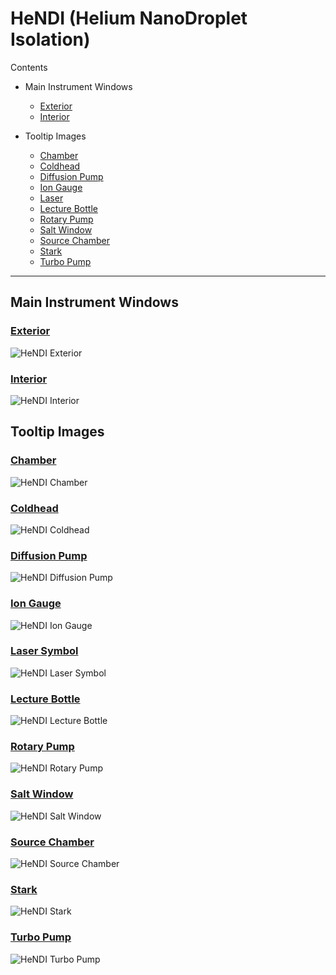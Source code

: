 # HeNDI (Helium NanoDroplet Isolation)

Contents
* Main Instrument Windows
  * [Exterior](https://github.com/RastonLab/Virtual-Instrument-Diagrams/tree/main/hendi#exterior)
  * [Interior](https://github.com/RastonLab/Virtual-Instrument-Diagrams/tree/main/hendi#interior)

* Tooltip Images
  * [Chamber](https://github.com/RastonLab/Virtual-Instrument-Diagrams/tree/main/hendi#chamber)
  * [Coldhead](https://github.com/RastonLab/Virtual-Instrument-Diagrams/tree/main/hendi#coldhead)
  * [Diffusion Pump](https://github.com/RastonLab/Virtual-Instrument-Diagrams/tree/main/hendi#diffusion-pump)
  * [Ion Gauge](https://github.com/RastonLab/Virtual-Instrument-Diagrams/tree/main/hendi#ion-gauge)
  * [Laser](https://github.com/RastonLab/Virtual-Instrument-Diagrams/tree/main/hendi#laser-symbol)
  * [Lecture Bottle](https://github.com/RastonLab/Virtual-Instrument-Diagrams/tree/main/hendi#lecture-bottle)
  * [Rotary Pump](https://github.com/RastonLab/Virtual-Instrument-Diagrams/tree/main/hendi#rotary-pump)
  * [Salt Window](https://github.com/RastonLab/Virtual-Instrument-Diagrams/tree/main/hendi#salt-window)
  * [Source Chamber](https://github.com/RastonLab/Virtual-Instrument-Diagrams/tree/main/hendi#source-chamber)
  * [Stark](https://github.com/RastonLab/Virtual-Instrument-Diagrams/tree/main/hendi#stark)
  * [Turbo Pump](https://github.com/RastonLab/Virtual-Instrument-Diagrams/tree/main/hendi#turbo-pump)

***

## Main Instrument Windows

### [Exterior](https://github.com/RastonLab/Virtual-Instrument-Diagrams/blob/main/hendi/hendi-exterior.svg)
![HeNDI Exterior](https://raw.githubusercontent.com/RastonLab/Virtual-Instrument-Diagrams/main/hendi/hendi-exterior.svg)

### [Interior]()
![HeNDI Interior](https://raw.githubusercontent.com/RastonLab/Virtual-Instrument-Diagrams/main/hendi/hendi-interior.svg)

## Tooltip Images

### [Chamber](https://github.com/RastonLab/Virtual-Instrument-Diagrams/blob/main/hendi/tooltips/chamber.svg)
![HeNDI Chamber](https://raw.githubusercontent.com/RastonLab/Virtual-Instrument-Diagrams/main/hendi/tooltips/chamber.svg)

### [Coldhead](https://github.com/RastonLab/Virtual-Instrument-Diagrams/blob/main/hendi/tooltips/coldhead.svg)
![HeNDI Coldhead](https://raw.githubusercontent.com/RastonLab/Virtual-Instrument-Diagrams/main/hendi/tooltips/coldhead.svg)

### [Diffusion Pump](https://github.com/RastonLab/Virtual-Instrument-Diagrams/blob/main/hendi/tooltips/diffusion-pump.svg)
![HeNDI Diffusion Pump](https://raw.githubusercontent.com/RastonLab/Virtual-Instrument-Diagrams/main/hendi/tooltips/diffusion-pump.svg)

### [Ion Gauge](https://github.com/RastonLab/Virtual-Instrument-Diagrams/blob/main/hendi/tooltips/ion-gauge.svg)
![HeNDI Ion Gauge](https://raw.githubusercontent.com/RastonLab/Virtual-Instrument-Diagrams/main/hendi/tooltips/ion-gauge.svg)

### [Laser Symbol](https://github.com/RastonLab/Virtual-Instrument-Diagrams/blob/main/hendi/tooltips/laser.svg)
![HeNDI Laser Symbol](https://raw.githubusercontent.com/RastonLab/Virtual-Instrument-Diagrams/main/hendi/tooltips/laser.svg)

### [Lecture Bottle](https://github.com/RastonLab/Virtual-Instrument-Diagrams/blob/main/hendi/tooltips/lecture.svg)
![HeNDI Lecture Bottle](https://raw.githubusercontent.com/RastonLab/Virtual-Instrument-Diagrams/main/hendi/tooltips/lecture.svg)

### [Rotary Pump](https://github.com/RastonLab/Virtual-Instrument-Diagrams/blob/main/hendi/tooltips/rotary-pump.svg)
![HeNDI Rotary Pump](https://raw.githubusercontent.com/RastonLab/Virtual-Instrument-Diagrams/main/hendi/tooltips/rotary-pump.svg)

### [Salt Window](https://github.com/RastonLab/Virtual-Instrument-Diagrams/blob/main/hendi/tooltips/salt.svg)
![HeNDI Salt Window](https://raw.githubusercontent.com/RastonLab/Virtual-Instrument-Diagrams/main/hendi/tooltips/salt.svg)

### [Source Chamber](https://github.com/RastonLab/Virtual-Instrument-Diagrams/blob/main/hendi/tooltips/source-chamber.svg)
![HeNDI Source Chamber](https://raw.githubusercontent.com/RastonLab/Virtual-Instrument-Diagrams/main/hendi/tooltips/source-chamber.svg)

### [Stark](https://github.com/RastonLab/Virtual-Instrument-Diagrams/blob/main/hendi/tooltips/stark.svg)
![HeNDI Stark](https://raw.githubusercontent.com/RastonLab/Virtual-Instrument-Diagrams/main/hendi/tooltips/stark.svg)

### [Turbo Pump](https://github.com/RastonLab/Virtual-Instrument-Diagrams/blob/main/hendi/tooltips/turbo-pump.svg)
![HeNDI Turbo Pump](https://raw.githubusercontent.com/RastonLab/Virtual-Instrument-Diagrams/main/hendi/tooltips/turbo-pump.svg)
